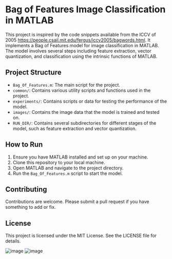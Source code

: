 # Bag of Features Image Classification in MATLAB

This project is inspired by the code snippets available from the ICCV of 2005 https://people.csail.mit.edu/fergus/iccv2005/bagwords.html. It implements a Bag of Features model for image classification in MATLAB. The model involves several steps including feature extraction, vector quantization, and classification using the intrinsic functions of MATLAB.

## Project Structure

- `Bag_Of_Features.m`: The main script for the project.
- `common/`: Contains various utility scripts and functions used in the project.
- `experiments/`: Contains scripts or data for testing the performance of the model.
- `images/`: Contains the image data that the model is trained and tested on.
- `RUN_DIR/`: Contains several subdirectories for different stages of the model, such as feature extraction and vector quantization.

## How to Run

1. Ensure you have MATLAB installed and set up on your machine.
2. Clone this repository to your local machine.
3. Open MATLAB and navigate to the project directory.
4. Run the `Bag_Of_Features.m` script to start the model.

## Contributing

Contributions are welcome. Please submit a pull request if you have something to add or fix.

## License

This project is licensed under the MIT License. See the LICENSE file for details.

![image](https://github.com/NickTy-byte/Bag-of-Features/assets/68824495/9650581c-220e-4629-a115-e3b0cc97cda7)
![image](https://github.com/NickTy-byte/Bag-of-Features/assets/68824495/5bfa844f-2bf3-4dd8-8340-688351ea1d6c)


